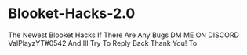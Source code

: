# Blooket-Hacks-2.0
The Newest Blooket Hacks If There Are Any Bugs DM ME ON DISCORD ValPlayzYT#0542 And Ill Try To Reply Back Thank You!
To 
